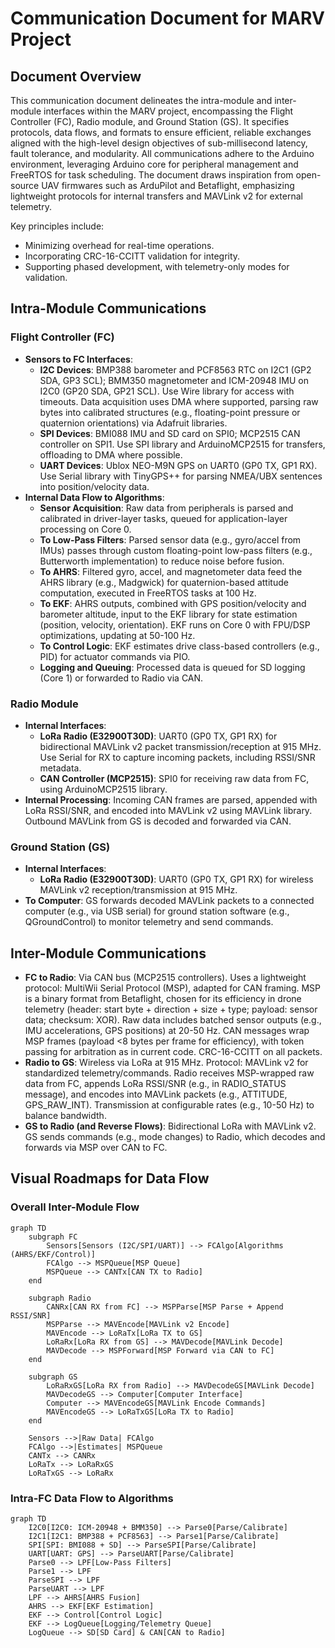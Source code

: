 # Communication Document for MARV Project

## Document Overview

This communication document delineates the intra-module and inter-module interfaces within the MARV project, encompassing the Flight Controller (FC), Radio module, and Ground Station (GS). It specifies protocols, data flows, and formats to ensure efficient, reliable exchanges aligned with the high-level design objectives of sub-millisecond latency, fault tolerance, and modularity. All communications adhere to the Arduino environment, leveraging Arduino core for peripheral management and FreeRTOS for task scheduling. The document draws inspiration from open-source UAV firmwares such as ArduPilot and Betaflight, emphasizing lightweight protocols for internal transfers and MAVLink v2 for external telemetry.

Key principles include:
- Minimizing overhead for real-time operations.
- Incorporating CRC-16-CCITT validation for integrity.
- Supporting phased development, with telemetry-only modes for validation.

## Intra-Module Communications

### Flight Controller (FC)
- **Sensors to FC Interfaces**:
  - **I2C Devices**: BMP388 barometer and PCF8563 RTC on I2C1 (GP2 SDA, GP3 SCL); BMM350 magnetometer and ICM-20948 IMU on I2C0 (GP20 SDA, GP21 SCL). Use Wire library for access with timeouts. Data acquisition uses DMA where supported, parsing raw bytes into calibrated structures (e.g., floating-point pressure or quaternion orientations) via Adafruit libraries.
  - **SPI Devices**: BMI088 IMU and SD card on SPI0; MCP2515 CAN controller on SPI1. Use SPI library and ArduinoMCP2515 for transfers, offloading to DMA where possible.
  - **UART Devices**: Ublox NEO-M9N GPS on UART0 (GP0 TX, GP1 RX). Use Serial library with TinyGPS++ for parsing NMEA/UBX sentences into position/velocity data.
- **Internal Data Flow to Algorithms**:
  - **Sensor Acquisition**: Raw data from peripherals is parsed and calibrated in driver-layer tasks, queued for application-layer processing on Core 0.
  - **To Low-Pass Filters**: Parsed sensor data (e.g., gyro/accel from IMUs) passes through custom floating-point low-pass filters (e.g., Butterworth implementation) to reduce noise before fusion.
  - **To AHRS**: Filtered gyro, accel, and magnetometer data feed the AHRS library (e.g., Madgwick) for quaternion-based attitude computation, executed in FreeRTOS tasks at 100 Hz.
  - **To EKF**: AHRS outputs, combined with GPS position/velocity and barometer altitude, input to the EKF library for state estimation (position, velocity, orientation). EKF runs on Core 0 with FPU/DSP optimizations, updating at 50-100 Hz.
  - **To Control Logic**: EKF estimates drive class-based controllers (e.g., PID) for actuator commands via PIO.
  - **Logging and Queuing**: Processed data is queued for SD logging (Core 1) or forwarded to Radio via CAN.

### Radio Module
- **Internal Interfaces**:
  - **LoRa Radio (E32900T30D)**: UART0 (GP0 TX, GP1 RX) for bidirectional MAVLink v2 packet transmission/reception at 915 MHz. Use Serial for RX to capture incoming packets, including RSSI/SNR metadata.
  - **CAN Controller (MCP2515)**: SPI0 for receiving raw data from FC, using ArduinoMCP2515 library.
- **Internal Processing**: Incoming CAN frames are parsed, appended with LoRa RSSI/SNR, and encoded into MAVLink v2 using MAVLink library. Outbound MAVLink from GS is decoded and forwarded via CAN.

### Ground Station (GS)
- **Internal Interfaces**:
  - **LoRa Radio (E32900T30D)**: UART0 (GP0 TX, GP1 RX) for wireless MAVLink v2 reception/transmission at 915 MHz.
- **To Computer**: GS forwards decoded MAVLink packets to a connected computer (e.g., via USB serial) for ground station software (e.g., QGroundControl) to monitor telemetry and send commands.

## Inter-Module Communications

- **FC to Radio**: Via CAN bus (MCP2515 controllers). Uses a lightweight protocol: MultiWii Serial Protocol (MSP), adapted for CAN framing. MSP is a binary format from Betaflight, chosen for its efficiency in drone telemetry (header: start byte + direction + size + type; payload: sensor data; checksum: XOR). Raw data includes batched sensor outputs (e.g., IMU accelerations, GPS positions) at 20-50 Hz. CAN messages wrap MSP frames (payload <8 bytes per frame for efficiency), with token passing for arbitration as in current code. CRC-16-CCITT on all packets.
- **Radio to GS**: Wireless via LoRa at 915 MHz. Protocol: MAVLink v2 for standardized telemetry/commands. Radio receives MSP-wrapped raw data from FC, appends LoRa RSSI/SNR (e.g., in RADIO_STATUS message), and encodes into MAVLink packets (e.g., ATTITUDE, GPS_RAW_INT). Transmission at configurable rates (e.g., 10-50 Hz) to balance bandwidth.
- **GS to Radio (and Reverse Flows)**: Bidirectional LoRa with MAVLink v2. GS sends commands (e.g., mode changes) to Radio, which decodes and forwards via MSP over CAN to FC.

## Visual Roadmaps for Data Flow

### Overall Inter-Module Flow
```mermaid
graph TD
    subgraph FC
        Sensors[Sensors (I2C/SPI/UART)] --> FCAlgo[Algorithms (AHRS/EKF/Control)]
        FCAlgo --> MSPQueue[MSP Queue]
        MSPQueue --> CANTx[CAN TX to Radio]
    end

    subgraph Radio
        CANRx[CAN RX from FC] --> MSPParse[MSP Parse + Append RSSI/SNR]
        MSPParse --> MAVEncode[MAVLink v2 Encode]
        MAVEncode --> LoRaTx[LoRa TX to GS]
        LoRaRx[LoRa RX from GS] --> MAVDecode[MAVLink Decode]
        MAVDecode --> MSPForward[MSP Forward via CAN to FC]
    end

    subgraph GS
        LoRaRxGS[LoRa RX from Radio] --> MAVDecodeGS[MAVLink Decode]
        MAVDecodeGS --> Computer[Computer Interface]
        Computer --> MAVEncodeGS[MAVLink Encode Commands]
        MAVEncodeGS --> LoRaTxGS[LoRa TX to Radio]
    end

    Sensors -->|Raw Data| FCAlgo
    FCAlgo -->|Estimates| MSPQueue
    CANTx --> CANRx
    LoRaTx --> LoRaRxGS
    LoRaTxGS --> LoRaRx
```

### Intra-FC Data Flow to Algorithms
```mermaid
graph TD
    I2C0[I2C0: ICM-20948 + BMM350] --> Parse0[Parse/Calibrate]
    I2C1[I2C1: BMP388 + PCF8563] --> Parse1[Parse/Calibrate]
    SPI[SPI: BMI088 + SD] --> ParseSPI[Parse/Calibrate]
    UART[UART: GPS] --> ParseUART[Parse/Calibrate]
    Parse0 --> LPF[Low-Pass Filters]
    Parse1 --> LPF
    ParseSPI --> LPF
    ParseUART --> LPF
    LPF --> AHRS[AHRS Fusion]
    AHRS --> EKF[EKF Estimation]
    EKF --> Control[Control Logic]
    EKF --> LogQueue[Logging/Telemetry Queue]
    LogQueue --> SD[SD Card] & CAN[CAN to Radio]
```


